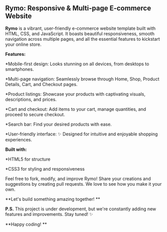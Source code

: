 <h2>Rymo: Responsive & Multi-page E-commerce Website</h2>  

**Rymo** is a vibrant, user-friendly e-commerce website template built with HTML, CSS, and JavaScript. It boasts beautiful responsiveness, smooth navigation across multiple pages, and all the essential features to kickstart your online store.

**Features:**

*Mobile-first design: Looks stunning on all devices, from desktops to smartphones.  

*Multi-page navigation: Seamlessly browse through Home, Shop, Product Details, Cart, and Checkout pages.  

*Product listings: Showcase your products with captivating visuals, descriptions, and prices.  

*Cart and checkout: Add items to your cart, manage quantities, and proceed to secure checkout.  

*Search bar: Find your desired products with ease.  

*User-friendly interface: ✨ Designed for intuitive and enjoyable shopping experiences.

**Built with:**

*HTML5 for structure  

*CSS3 for styling and responsiveness

Feel free to fork, modify, and improve Rymo! Share your creations and suggestions by creating pull requests. We love to see how you make it your own.

**Let's build something amazing together! **

**P.S.** This project is under development, but we're constantly adding new features and improvements. Stay tuned! ✨

**Happy coding! **
